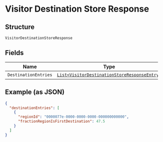 
# Visitor Destination Store Response

## Structure

`VisitorDestinationStoreResponse`

## Fields

| Name | Type | Tags | Description |
|  --- | --- | --- | --- |
| `DestinationEntries` | [`List<VisitorDestinationStoreResponseEntry>`](../../doc/models/visitor-destination-store-response-entry.md) | Required | - |

## Example (as JSON)

```json
{
  "destinationEntries": [
    {
      "regionId": "0000077e-0000-0000-0000-000000000000",
      "fractionRegionIsFirstDestination": 47.5
    }
  ]
}
```

